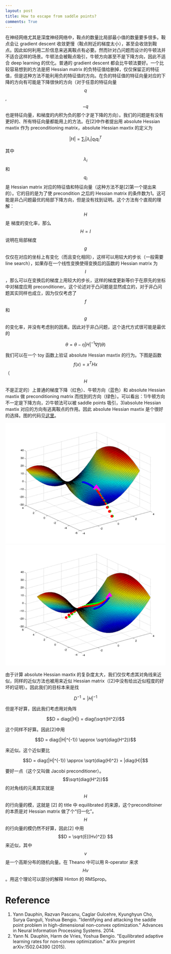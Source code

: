 ```yaml
---
layout: post
title: How to escape from saddle points?
comments: True
---
```


在神经网络尤其是深度神经网络中，鞍点的数量比局部最小值的数量要多很多。鞍点会让 gradient descent 收敛更慢（鞍点附近的梯度太小），甚至会收敛到鞍点。因此如何利用二阶信息来逃离鞍点有必要。然而针对凸问题而设计的牛顿法并不适合这样的场景。牛顿法会被鞍点吸引，牛顿方向甚至不是下降方向，因此不适合 deep learning 的优化。普通的 gradient descent 都会比牛顿法要好。一个比较容易想到的方法是把 Hessian matrix 的负特征值给删掉，仅仅保留正的特征值，但是这种方法不能利用负的特征值的方向。在负的特征值的特征向量对应的下降的方向有可能是下降很快的方向（对于任意的特征向量 $$q$$, $$-q$$ 也是特征向量，和梯度的内积为负的那个才是下降的方向）。我们的问题是有没有更好的、所有特征向量都能用上的方法。在[2]中作者提出用 absolute Hessian maxtix 作为 preconditioning  matrix，absolute Hessian maxtix 的定义为

$$
|H| = \sum_i |\lambda_i| q_iq_i^T
$$

其中 $$ \lambda_i $$ 和 $$ q_i $$ 是 Hessian matrix 对应的特征值和特征向量（这种方法不是[2]第一个提出来的）。它的目的是为了使 precondition 之后的 Hessian matrix 的条件数为1。这可能是非凸问题最优的局部下降方向，但是没有找到证明。这个方法有个直观的理解： $$ H $$ 是 梯度的变化率，那么 $$H=I$$ 说明在局部梯度 $$g$$ 仅仅在对应的坐标上有变化（而且变化相同），这样可以用较大的步长（一般需要line search），如果存在一个线性变换使得变换后的函数的 Hessian matrix 为 $$I$$，那么可以在变换后的梯度上用较大的步长，这样的梯度更新等价于在原先的坐标中对梯度应用 preconditioner。这个论述对于凸问题是显然成立的，对于非凸问题其实同样也成立，因为仅仅考虑了 $$f$$ 和 $$g$$ 的变化率，并没有考虑别的因素。因此对于非凸问题，这个迭代方式很可能是最优的

$$
\theta = \theta - \eta |H|^{-1} \nabla f(\theta)
$$

我们可以在一个 toy 函数上验证 absolute Hessian maxtix 的行为。下图是函数 $$f(x) = x^THx$$ （$$H$$ 不是正定的）上普通的梯度下降（红色）、牛顿方向（蓝色）和 absolute Hessian maxtix 做 preconditioning  matrix 而找到的方向（绿色）。可以看出：1)牛顿方向不一定是下降方向，2)牛顿法可以被 saddle points 吸引，3)absolute Hessian maxtix 对应的方向有逃离鞍点的作用。因此 absolute Hessian maxtix 是个很好的选择。图的代码见[这里](https://gist.github.com/cswhjiang/2281e0476dbb9c3ee999)。

![各种方向的比较 1](/figures/2015-09-10-escape-from-saddle-points-a.png)
![各种方向的比较 2](/figures/2015-09-10-escape-from-saddle-points-b.png)


由于计算 absolute Hessian maxtix 的复杂度太大，我们仅仅考虑其对角线来近似，同样的近似方法也被用来近似 Hessian matrix（[2]中没有给出近似程度的好坏的证明）。因此我们的目标本来是找 

$$D^{-1} = |H|^{-1}$$

但是不好算，因此我们考虑用对角阵 

$$D = diag(|H|) = diag(\sqrt{H^2})$$

这个同样不好算。因此[2]中用

$$D = diag(|H|^{-1}) \approx \sqrt{diag(H^2)}$$ 

来近似。这个近似要比 

 $$D = diag(|H|^{-1}) \approx \sqrt{diag(H)^2} = |diag(H)|$$ 

要好一点（这个又叫做 Jacobi preconditioner）。$$\sqrt{diag(H^2)}$$的对角线的元素其实就是 $$H$$ 的行向量的模，这就是 [2] 的 title 中 equilibrated 的来源，这个preconditoiner 的本质是对 Hessian matrix 做了个“归一化”。$$H$$ 的行向量的模仍然不好算，因此[2] 中用 $$D = \sqrt{E[(Hv)^2]} $$ 来近似，其中 $$v$$ 是一个高斯分布的随机向量。在 Theano 中可以用 R-operator 来求 $$Hv$$。用这个理论可以部分的解释 Hinton 的 RMSprop。





# Reference
1. Yann Dauphin, Razvan Pascanu, Caglar Gulcehre, Kyunghyun Cho, Surya Ganguli, Yoshua Bengio. "Identifying and attacking the saddle point problem in high-dimensional non-convex optimization." Advances in Neural Information Processing Systems. 2014.
2. Yann N. Dauphin, Harm de Vries, Yoshua Bengio. "Equilibrated adaptive learning rates for non-convex optimization." arXiv preprint arXiv:1502.04390 (2015).
